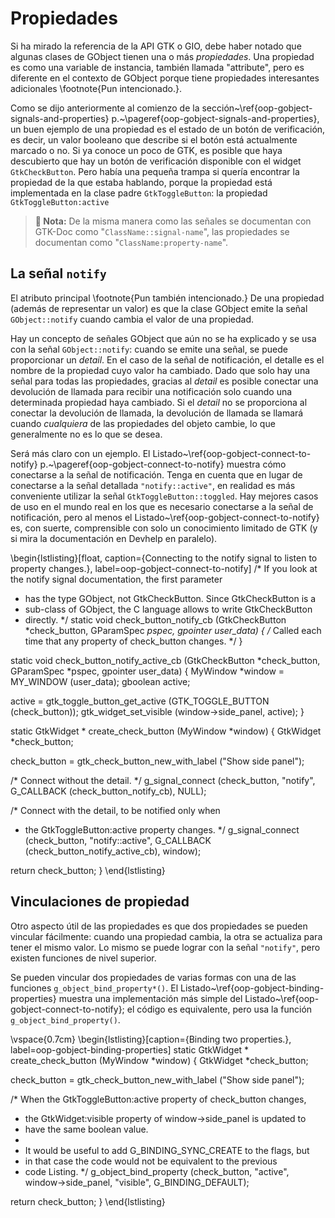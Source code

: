 # Propiedades

Si ha mirado la referencia de la API GTK o GIO, debe haber notado que algunas clases de GObject tienen una o más *propiedades*. Una propiedad es como una variable de instancia, también llamada "attribute", pero es diferente en el contexto de GObject porque tiene propiedades interesantes adicionales \footnote{Pun intencionado.}.

Como se dijo anteriormente al comienzo de la sección~\ref{oop-gobject-signals-and-properties} p.~\pageref{oop-gobject-signals-and-properties}, un buen ejemplo de una propiedad es el estado de un botón de verificación, es decir, un valor booleano que describe si el botón está actualmente marcado o no. Si ya conoce un poco de GTK, es posible que haya descubierto que hay un botón de verificación disponible con el widget `GtkCheckButton`. Pero había una pequeña trampa si quería encontrar la propiedad de la que estaba hablando, porque la propiedad está implementada en la clase padre `GtkToggleButton`: la propiedad `GtkToggleButton:active`

> **📌 Nota:** De la misma manera como las señales se documentan con GTK-Doc como "`ClassName::signal-name`", las propiedades se documentan como "`ClassName:property-name`".

## La señal `notify`

El atributo principal \footnote{Pun también intencionado.} De una propiedad (además de representar un valor) es que la clase GObject emite la señal `GObject::notify` cuando cambia el valor de una propiedad.

Hay un concepto de señales GObject que aún no se ha explicado y se usa con la señal `GObject::notify`: cuando se emite una señal, se puede proporcionar un *detail*. En el caso de la señal de notificación, el detalle es el nombre de la propiedad cuyo valor ha cambiado. Dado que solo hay una señal para todas las propiedades, gracias al *detail* es posible conectar una devolución de llamada para recibir una notificación solo cuando una determinada propiedad haya cambiado. Si el *detail* no se proporciona al conectar la devolución de llamada, la devolución de llamada se llamará cuando *cualquiera* de las propiedades del objeto cambie, lo que generalmente no es lo que se desea.

Será más claro con un ejemplo. El Listado~\ref{oop-gobject-connect-to-notify} p.~\pageref{oop-gobject-connect-to-notify} muestra cómo conectarse a la señal de notificación. Tenga en cuenta que en lugar de conectarse a la señal detallada `"notify::active"`, en realidad es más conveniente utilizar la señal `GtkToggleButton::toggled`. Hay mejores casos de uso en el mundo real en los que es necesario conectarse a la señal de notificación, pero al menos el Listado~\ref{oop-gobject-connect-to-notify} es, con suerte, comprensible con solo un conocimiento limitado de GTK (y si mira la documentación en Devhelp en paralelo).

\begin{lstlisting}[float, caption={Connecting to the notify signal to listen to property changes.}, label=oop-gobject-connect-to-notify]
/* If you look at the notify signal documentation, the first parameter
 * has the type GObject, not GtkCheckButton. Since GtkCheckButton is a
 * sub-class of GObject, the C language allows to write GtkCheckButton
 * directly.
 */
static void
check_button_notify_cb (GtkCheckButton *check_button,
                        GParamSpec     *pspec,
                        gpointer        user_data)
{
  /* Called each time that any property of check_button changes. */
}

static void
check_button_notify_active_cb (GtkCheckButton *check_button,
                               GParamSpec     *pspec,
                               gpointer        user_data)
{
  MyWindow *window = MY_WINDOW (user_data);
  gboolean active;

  active = gtk_toggle_button_get_active (GTK_TOGGLE_BUTTON (check_button));
  gtk_widget_set_visible (window->side_panel, active);
}

static GtkWidget *
create_check_button (MyWindow *window)
{
  GtkWidget *check_button;

  check_button = gtk_check_button_new_with_label ("Show side panel");

  /* Connect without the detail. */
  g_signal_connect (check_button,
                    "notify",
                    G_CALLBACK (check_button_notify_cb),
                    NULL);

  /* Connect with the detail, to be notified only when
   * the GtkToggleButton:active property changes.
   */
  g_signal_connect (check_button,
                    "notify::active",
                    G_CALLBACK (check_button_notify_active_cb),
                    window);

  return check_button;
}
\end{lstlisting}

## Vinculaciones de propiedad

Otro aspecto útil de las propiedades es que dos propiedades se pueden vincular fácilmente: cuando una propiedad cambia, la otra se actualiza para tener el mismo valor. Lo mismo se puede lograr con la señal `"notify"`, pero existen funciones de nivel superior.

Se pueden vincular dos propiedades de varias formas con una de las funciones `g_object_bind_property*()`. El Listado~\ref{oop-gobject-binding-properties} muestra una implementación más simple del Listado~\ref{oop-gobject-connect-to-notify}; el código es equivalente, pero usa la función `g_object_bind_property()`.

\vspace{0.7cm}
\begin{lstlisting}[caption={Binding two properties.}, label=oop-gobject-binding-properties]
static GtkWidget *
create_check_button (MyWindow *window)
{
  GtkWidget *check_button;

  check_button = gtk_check_button_new_with_label ("Show side panel");

  /* When the GtkToggleButton:active property of check_button changes,
   * the GtkWidget:visible property of window->side_panel is updated to
   * have the same boolean value.
   *
   * It would be useful to add G_BINDING_SYNC_CREATE to the flags, but
   * in that case the code would not be equivalent to the previous
   * code Listing.
   */
  g_object_bind_property (check_button, "active",
                          window->side_panel, "visible",
                          G_BINDING_DEFAULT);

  return check_button;
}
\end{lstlisting}
